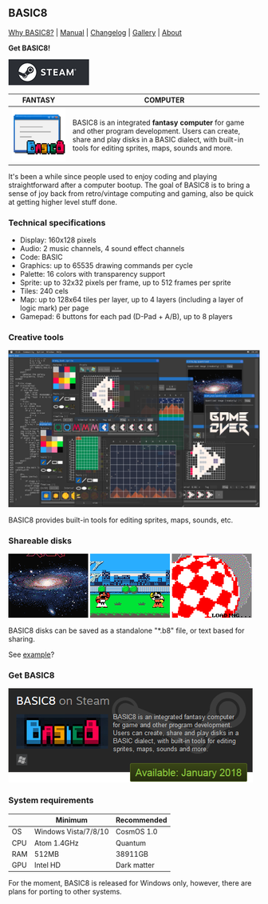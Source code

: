 <head>
<link rel="shortcut icon" type="image/x-icon" href="favicon.ico">
</head>

## BASIC8

[Why BASIC8?](https://paladin-t.github.io/b8/pages/why) | [Manual](https://paladin-t.github.io/b8/docs/manual) | [Changelog](https://paladin-t.github.io/b8/docs/changelog) |
[Gallery](https://paladin-t.github.io/b8/pages/gallery) |
[About](https://paladin-t.github.io/b8/pages/about)

**Get BASIC8!**

[![BASIC8 on Steam](pages/imgs/steam.png)](#get-basic8)

| FANTASY | COMPUTER |
|----|----|
| <img src="pages/imgs/app.png" width="256"> | BASIC8 is an integrated **fantasy computer** for game and other program development. Users can create, share and play disks in a BASIC dialect, with built-in tools for editing sprites, maps, sounds and more. |

It's been a while since people used to enjoy coding and playing straightforward after a computer bootup. The goal of BASIC8 is to bring a sense of joy back from retro/vintage computing and gaming, also be quick at getting higher level stuff done.

### Technical specifications

* Display: 160x128 pixels
* Audio: 2 music channels, 4 sound effect channels
* Code: BASIC
* Graphics: up to 65535 drawing commands per cycle
* Palette: 16 colors with transparency support
* Sprite: up to 32x32 pixels per frame, up to 512 frames per sprite
* Tiles: 240 cels
* Map: up to 128x64 tiles per layer, up to 4 layers (including a layer of logic mark) per page
* Gamepad: 6 buttons for each pad (D-Pad + A/B), up to 8 players

### Creative tools

![](pages/imgs/tools.png)

BASIC8 provides built-in tools for editing sprites, maps, sounds, etc.

### Shareable disks

![](pages/imgs/cosmos_saga.gif) ![](pages/imgs/infinity_fighter.gif) ![](pages/imgs/boing_ball.gif)

BASIC8 disks can be saved as a standalone "*.b8" file, or text based for sharing.

See [example](https://paladin-t.github.io/b8/examples/Cosmos%20Saga/)?

### Get BASIC8

[![BASIC8 on Steam](pages/imgs/on_steam.png)](http://store.steampowered.com/app/767240/BASIC8/)

### System requirements

| | Minimum | Recommended |
|----|----|----|
| OS | Windows Vista/7/8/10 | CosmOS 1.0 |
| CPU | Atom 1.4GHz | Quantum |
| RAM | 512MB | 38911GB |
| GPU | Intel HD | Dark matter |

For the moment, BASIC8 is released for Windows only, however, there are plans for porting to other systems.
